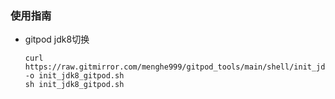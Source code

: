 ### 使用指南


- gitpod jdk8切换
    ```
    curl https://raw.gitmirror.com/menghe999/gitpod_tools/main/shell/init_jdk8_gitpod.sh -o init_jdk8_gitpod.sh
    sh init_jdk8_gitpod.sh
    ```